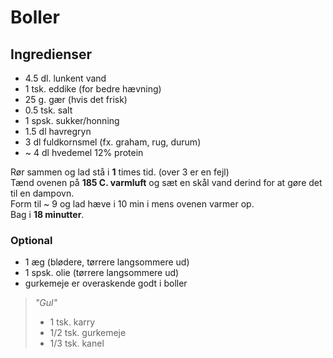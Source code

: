# Boller

## Ingredienser
- 4.5 dl. lunkent vand
- 1 tsk. eddike (for bedre hævning)
- 25 g. gær (hvis det frisk)
- 0.5 tsk. salt
- 1 spsk. sukker/honning
- 1.5 dl havregryn
- 3 dl fuldkornsmel (fx. graham, rug, durum)
- ~ 4 dl hvedemel 12% protein

Rør sammen og lad stå i **1** times tid. (over 3 er en fejl)  
Tænd ovenen på **185 C. varmluft** og sæt en skål vand derind for at gøre det til en dampovn.  
Form til ~ 9 og lad hæve i 10 min i mens ovenen varmer op.  
Bag i **18 minutter**.  

### Optional
- 1 æg (blødere, tørrere langsommere ud)
- 1 spsk. olie (tørrere langsommere ud)
- gurkemeje er overaskende godt i boller

>  *"Gul"* 
> - 1 tsk. karry
> - 1/2 tsk. gurkemeje
> - 1/3 tsk. kanel
